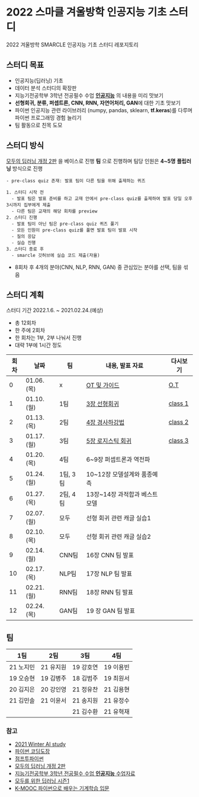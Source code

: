 # 2022 스마클 겨울방학 인공지능 기초 스터디
2022 겨울방학 SMARCLE 인공지능 기초 스터디 레포지토리

## 스터디 목표
- 인공지능(딥러닝) 기초
- 데이터 분석 스터디의 확장판
- 지능기전공학부 3학년 전공필수 수업 **[인공지능](https://github.com/sejongresearch/2020.Spring.AI)** 의 내용을 미리 맛보기
- **선형회귀, 분류, 퍼셉트론, CNN, RNN, 자연어처리, GAN**에 대한 기초 맛보기
- 파이썬 인공지능 관련 라이브러리 (numpy, pandas, sklearn, **tf.keras**)를 다루며 파이썬 프로그래밍 경험 늘리기
- 팀 활동으로 친목 도모

## 스터디 방식
[모두의 딥러닝 개정 2판](https://thebook.io/080228/) 을 베이스로 진행
**팀** 으로 진행하며 팀당 인원은 **4~5명**
**플립러닝** 방식으로 진행
```
- pre-class quiz 존재: 발표 팀이 다른 팀을 위해 출제하는 퀴즈

1. 스터디 시작 전
  - 발표 팀은 발표 준비를 하고 교재 안에서 pre-class quiz를 출제하여 발표 당일 오후 3시까지 집부에게 제출
  - 다른 팀은 교재의 해당 회차를 preview
2. 스터디 진행
  - 발표 팀이 아닌 팀은 pre-class quiz 퀴즈 풀기
  - 모든 인원이 pre-class quiz를 풀면 발표 팀이 발표 시작
  - 질의 응답
  - 실습 진행
3. 스터디 종료 후
  - smarcle 깃허브에 실습 코드 제출(자율)
```

- 8회차 후 4개의 분야(CNN, NLP, RNN, GAN) 중 관심있는 분야를 선택, 팀을 섞음

## 스터디 계획
스터디 기간 2022.1.6. ~ 2021.02.24.(예상)

- 총 12회차
- 한 주에 2회차
- 한 회차는 1부, 2부 나눠서 진행
- 대략 1부에 1시간 정도


| 회차 | 날짜 | 팀 |내용, 발표 자료 | 다시보기 |
| --- | --- | --- | --- | --- |
| 0 | 01.06.(목)	 |x| [OT 및 가이드](https://github.com/sejongsmarcle/2022_Winter_AiStudy/tree/main/%EC%8A%A4%ED%84%B0%EB%94%94%20%EC%9E%90%EB%A3%8C/0%ED%9A%8C%EC%B0%A8) | [O.T](https://www.youtube.com/watch?v=U7_4oL4c_Wo&list=PLvRUlpIVi9qRoI7iXBLd4zkSkhMPCMz3f&index=1) |
| 1 | 01.10.(월) |1팀 |[3장 선형회귀](https://github.com/sejongsmarcle/2022_Winter_AiStudy/tree/main/%EC%8A%A4%ED%84%B0%EB%94%94%20%EC%9E%90%EB%A3%8C/1%ED%9A%8C%EC%B0%A8) | [class 1](https://youtu.be/x7U4pfNdtgc) |
| 2 | 01.13.(목) |2팀 |[4장 경사하강법](https://github.com/sejongsmarcle/2022_Winter_AiStudy/tree/main/%EC%8A%A4%ED%84%B0%EB%94%94%20%EC%9E%90%EB%A3%8C/2%ED%9A%8C%EC%B0%A8) | [class 2](https://www.youtube.com/watch?v=9WpuawbmvO8&list=PLvRUlpIVi9qRoI7iXBLd4zkSkhMPCMz3f&index=3) |
| 3 | 01.17.(월) |3팀 |[5장 로지스틱 회귀](https://github.com/sejongsmarcle/2022_Winter_AiStudy/tree/main/%EC%8A%A4%ED%84%B0%EB%94%94%20%EC%9E%90%EB%A3%8C/3%ED%9A%8C%EC%B0%A8) | [class 3](https://www.youtube.com/watch?v=_No1IL5cyKI) |
| 4 | 01.20.(목) |4팀|6~9장 퍼셉트론과 역전파 |  |
| 5 | 01.24.(월) |1팀, 3팀 |10~12장 모델설계와 품종예측 |  |
| 6 | 01.27.(목) |2팀, 4팀 |13장~14장 과적합과 베스트모델 |  |
| 7 | 02.07.(월) |모두 |선형 회귀 관련 캐글 실습1 |  |
| 8 | 02.10.(목) |모두 |선형 회귀 관련 캐글 실습2 |  |
| 9 | 02.14.(월) |CNN팀 |16장 CNN 팀 발표 |  |
| 10 | 02.17.(목) |NLP팀 |17장 NLP 팀 발표 |  |
| 11 | 02.21.(월) | RNN팀|18장 RNN 팀 발표 |  |
| 12 | 02.24.(목) | GAN팀|19 장 GAN 팀 발표 |  |

## 팀
| 1팀 | 2팀 | 3팀 | 4팀 |
|---|---|---|---|
|21 노지민|21 유지원|19 강호연|19 이용빈|
|19 오승현 | 19 김병주| 18 김범주| 19 최원서|
|20 김지은|20 강인영| 21 정유찬|21 김용현|
|21 김민솔|21 이윤서|21 송지원| 21 유정수|
|  |  |21 김수환| 21 유혁재|

### 참고
- [2021 Winter AI study](https://github.com/sejongsmarcle/2021_Winter_AiStudy)
- [파이썬 코딩도장](https://dojang.io/course/view.php?id=7)
- [점프투파이썬](https://wikidocs.net/book/1)
- [모두의 딥러닝 개정 2판](https://thebook.io/080228/)
- [지능기전공학부 3학년 전공필수 수업 **인공지능** 수업자료](https://github.com/sejongresearch/2020.Spring.AI)
- [모두를 위한 딥러닝 시즌1](https://youtube.com/playlist?list=PLlMkM4tgfjnLSOjrEJN31gZATbcj_MpUm)
- [K-MOOC 파이썬으로 배우는 기계학습 입문](http://www.kmooc.kr/courses/course-v1:HGUk+HGU05+2021_T2/course/)

